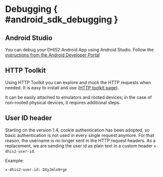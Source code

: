 # Debugging { #android_sdk_debugging }

## Android Studio
You can debug your DHIS2 Android App using Android Studio. Follow the [instructions from the Android Developer Portal](https://developer.android.com/studio/debug)

## HTTP Toolkit
Using HTTP Toolkit you can explore and mock the HTTP requests when needed. It is easy to install and use ([HTTP toolkit page](https://httptoolkit.com)).

It can be easily attached to emulators and rooted devices; in the case of non-rooted physical devices, it requires additional steps.

## User ID header
Starting on the version 1.4, cookie authentication has been adopted, so basic authentication is not used in every single
request anymore. For that reason, the username is no longer sent in the HTTP request headers. As a replacement, 
we are sending the user id as plain text in a custom header `x-dhis2-user-id`.

Example: 

```
x-dhis2-user-id: DXyJmlo9rge
```